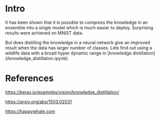 # Intro

It has been shown that it is possible to compress the knowledge in an ensemble into a single model which is much easier to deploy. Surprising results were achieved on MNIST data.

But does distilling the knowledge in a neural network give an improved result when the data has larger number of classes. Lets find out using a wildlife data with a broad hyper dynamic range in [knowledge distillation] (/knowledge_distillation.ipynb).

# References

https://keras.io/examples/vision/knowledge_distillation/

https://arxiv.org/abs/1503.02531

https://happywhale.com

